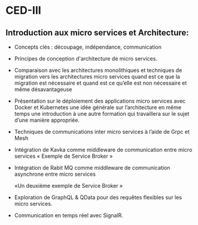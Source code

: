 # CED-III

## Introduction aux micro services et Architecture:

- Concepts clés : découpage, indépendance, communication

- Principes de conception d'architecture de micro services.
  
- Comparaison avec les architectures monolithiques et techniques de migration vers les architectures micro services quand est ce que la migration est nécessaire et quand est ce qu’elle est non nécessaire et même désavantageuse
  
- Présentation sur le déploiement des applications micro services avec Docker et Kubernetes une idée
générale sur l’architecture en même temps une introduction à une autre formation qui travaillera sur le sujet d’une manière appropriée.

- Techniques de communications inter micro services à l’aide de Grpc et Mesh
  
- Intégration de Kavka comme middleware de communication entre micro services « Exemple de Service Broker »
  
- Intégration de Rabit MQ comme middleware de communication asynchrone entre micro services

  «Un deuxième exemple de Service Broker »
  
- Exploration de GraphQL & QData pour des requêtes flexibles sur les micro services.
  
- Communication en temps réel avec SignalR.
